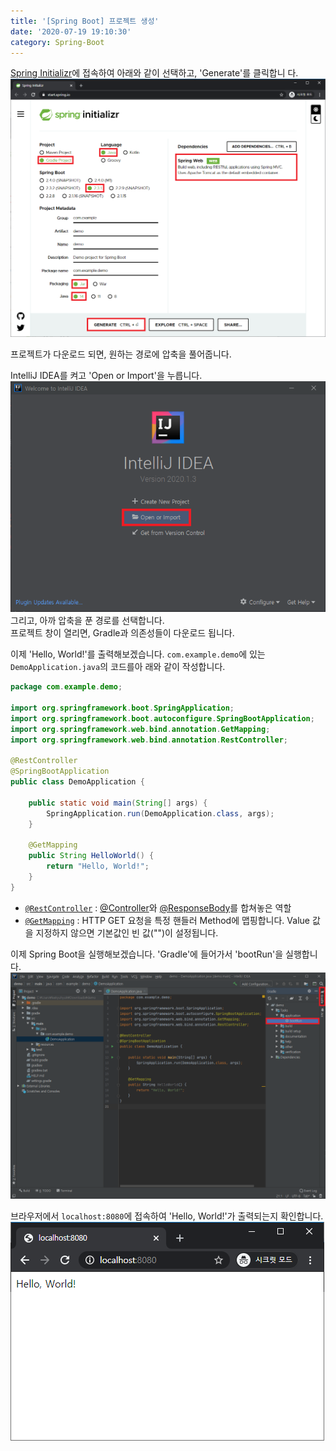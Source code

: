 ```yaml
---
title: '[Spring Boot] 프로젝트 생성'
date: '2020-07-19 19:10:30'
category: Spring-Boot
---
```


[Spring Initializr](https://start.spring.io/)에 접속하여 아래와 같이 선택하고, 'Generate'를 클릭합니
다.  
![Spring Initializr](/assets/image/2020-07-19-Create-Spring-Project/2020-07-19-Create-Spring-Project_1.png)

프로젝트가 다운로드 되면, 원하는 경로에 압축을 풀어줍니다.

IntelliJ IDEA를 켜고 'Open or Import'을 누릅니다.  
![IntelliJ IDEA](/assets/image/2020-07-19-Create-Spring-Project/2020-07-19-Create-Spring-Project_2.png)  
그리고, 아까 압축을 푼 경로를 선택합니다.  
프로젝트 창이 열리면, Gradle과 의존성들이 다운로드 됩니다.

이제 'Hello, World!'를 출력해보겠습니다. `com.example.demo`에 있는 `DemoApplication.java`의 코드를아
래와 같이 작성합니다.

```java
package com.example.demo;

import org.springframework.boot.SpringApplication;
import org.springframework.boot.autoconfigure.SpringBootApplication;
import org.springframework.web.bind.annotation.GetMapping;
import org.springframework.web.bind.annotation.RestController;

@RestController
@SpringBootApplication
public class DemoApplication {

	public static void main(String[] args) {
		SpringApplication.run(DemoApplication.class, args);
	}

	@GetMapping
	public String HelloWorld() {
		return "Hello, World!";
	}
}
```

- [`@RestController`](https://docs.spring.io/spring/docs/5.2.0.RELEASE/javadoc-api/org/springframework/web/bind/annotation/RestController.html)
  :
  [@Controller](https://docs.spring.io/spring/docs/5.2.0.RELEASE/javadoc-api/org/springframework/stereotype/Controller.html)와
  [@ResponseBody](https://docs.spring.io/spring/docs/5.2.0.RELEASE/javadoc-api/org/springframework/web/bind/annotation/ResponseBody.html)를
  합쳐놓은 역할
- [`@GetMapping`](https://docs.spring.io/spring/docs/5.2.0.RELEASE/javadoc-api/org/springframework/web/bind/annotation/GetMapping.html)
  : HTTP GET 요청을 특정 핸들러 Method에 맵핑합니다. Value 값을 지정하지 않으면 기본값인 빈 값("")이
  설정됩니다.

이제 Spring Boot을 실행해보겠습니다. 'Gradle'에 들어가서 'bootRun'을 실행합니다.  
![Gradle bootRun](/assets/image/2020-07-19-Create-Spring-Project/2020-07-19-Create-Spring-Project_3.png)

브라우저에서 `localhost:8080`에 접속하여 'Hello, World!'가 출력되는지 확인합니다.  
![Hello, World!](/assets/image/2020-07-19-Create-Spring-Project/2020-07-19-Create-Spring-Project_4.png)
